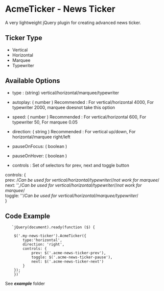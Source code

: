 # AcmeTicker - News Ticker 

A very lightweight jQuery plugin for creating advanced news ticker.


## Ticker Type

 - Vertical
 - Horizontal
 - Marquee
 - Typewriter 

## Available Options

 - type :  (string)
vertical/horizontal/marquee/typewriter

 - autoplay: ( number ) 
Recommended : For vertical/horizontal 4000, For typewriter 2000, marquee doesnot take this option

 - speed: ( number )
Recommended : For vertical/horizontal 600, For typewriter 50, For marquee 0.05

 - direction: ( string )
Recommended : For vertical up/down, For horizontal/marquee right/left

 - pauseOnFocus: ( boolean )

 - pauseOnHover: ( boolean )

 - controls : Set of selectors for prev, next and toggle button
     
controls: {  
       prev: /*Can be used for vertical/horizontal/typewriter*//*not work for marquee*/  
      next: '',/*Can be used for vertical/horizontal/typewriter*//*not work for marquee*/  
      toggle: ''/*Can be used for vertical/horizontal/marquee/typewriter*/  
    }

## Code Example

       `jQuery(document).ready(function ($) {  

        $('.my-news-ticker').AcmeTicker({  
            type:'horizontal',
            direction: 'right',
            controls: {  
                prev: $('.acme-news-ticker-prev'),
                toggle: $('.acme-news-ticker-pause'),
                next: $('.acme-news-ticker-next')
            }  
        });  
        })`

See ***example*** folder
